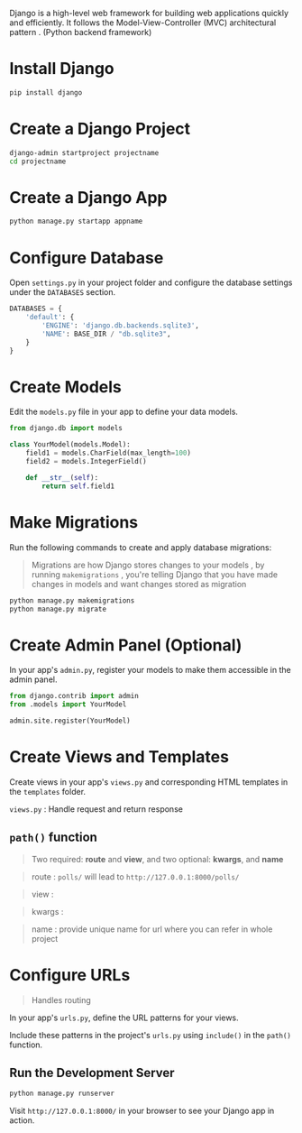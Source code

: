 Django is a high-level web framework for building web applications quickly and efficiently. It follows the Model-View-Controller (MVC) architectural pattern . (Python backend framework)

# Install Django

```bash
pip install django
```

# Create a Django Project

```bash
django-admin startproject projectname
cd projectname
```

# Create a Django App

```bash
python manage.py startapp appname
```

# Configure Database

Open `settings.py` in your project folder and configure the database settings under the `DATABASES` section.

```python
DATABASES = {
    'default': {
        'ENGINE': 'django.db.backends.sqlite3',
        'NAME': BASE_DIR / "db.sqlite3",
    }
}
```

# Create Models

Edit the `models.py` file in your app to define your data models.

```python
from django.db import models

class YourModel(models.Model):
    field1 = models.CharField(max_length=100)
    field2 = models.IntegerField()

    def __str__(self):
        return self.field1
```

# Make Migrations

Run the following commands to create and apply database migrations:

> Migrations are how Django stores changes to your models , by running `makemigrations` , you're telling Django that you have made changes in models and want changes stored as migration

```bash
python manage.py makemigrations
python manage.py migrate
```

# Create Admin Panel (Optional)

In your app's `admin.py`, register your models to make them accessible in the admin panel.

```python
from django.contrib import admin
from .models import YourModel

admin.site.register(YourModel)
```

# Create Views and Templates

Create views in your app's `views.py` and corresponding HTML templates in the `templates` folder.

`views.py` : Handle request and return response

## `path()` function

> Two required: **route** and **view**, and two optional: **kwargs**, and **name**

> route : `polls/` will lead to `http://127.0.0.1:8000/polls/`

> view :

> kwargs :

> name : provide unique name for url where you can refer in whole project

# Configure URLs

> Handles routing

In your app's `urls.py`, define the URL patterns for your views.

Include these patterns in the project's `urls.py` using `include()` in the `path()` function.

## Run the Development Server

```bash
python manage.py runserver
```

Visit `http://127.0.0.1:8000/` in your browser to see your Django app in action.
